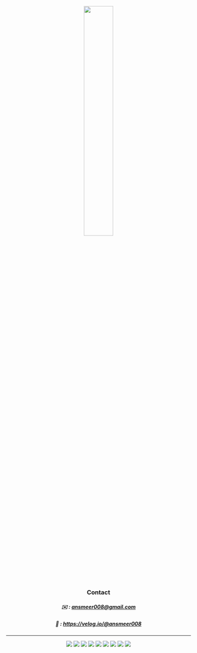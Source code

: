 <div align="center">

<img width="40%" height="40%" src="https://github.com/user-attachments/assets/68b25c0e-5306-432c-b4b8-2727c1230b3a"/>


### Contact 
##### ✉️  : ansmeer008@gmail.com
##### 📕 : https://velog.io/@ansmeer008

________________________________

<div>
<img src="https://img.shields.io/badge/HTML-FF6464?style=flat&logo=HTML5&logoColor=white"/>
<img src="https://img.shields.io/badge/CSS-288CDE?style=flat&logo=CSS3&logoColor=white"/>
<img src="https://img.shields.io/badge/javascript-FFEB5A?style=flat&logo=JavaScript&logoColor=white"/> 
<img src="https://img.shields.io/badge/typescript-3178C6?style=flat&logo=TypeScript&logoColor=white"/> 
<img src="https://img.shields.io/badge/vue.js-4FC08D?style=flat&logo=vue.js&logoColor=green"/>
<img src="https://img.shields.io/badge/react-blue?style=flat&logo=React&logoColor=white"/> 
<img src="https://img.shields.io/badge/Next.js-000000?style=flat&logo=Next.js&logoColor=white"/>
<img src="https://img.shields.io/badge/node.js-BCEE68?style=flat&logo=Node.js&logoColor=white"/>
<img src="https://img.shields.io/badge/git-FF7F50?style=flat&logo=Git&logoColor=white"/>
</div>

</div>
